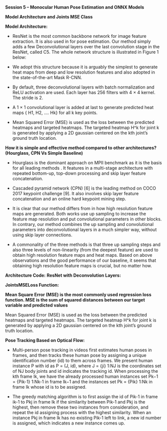 **Session 5 – Monocular Human Pose Estimation and ONNX Models**


**Model Architecture and Joints MSE Class**

**Model Architecture:**

- ResNet is the most common backbone network for image feature extraction. It is also used in for pose estimation. Our method simply adds a few Deconvolutional layers over the last convolution stage in the ResNet, called C5. The whole network structure is illustrated in Figure 1 below:


- We adopt this structure because it is arguably the simplest to generate heat maps from deep and low resolution features and also adopted in the state-of-the-art Mask R-CNN.  
- By default, three deconvolutional layers with batch normalization and ReLU activation are used. Each layer has 256 filters with 4 × 4 kernel. The stride is 2. 
- A 1 × 1 convolutional layer is added at last to generate predicted heat maps { H1, H2, …. Hk} for all k key points.
- Mean Squared Error (MSE) is used as the loss between the predicted heatmaps and targeted heatmaps. The targeted heatmap H^k for joint k is generated by applying a 2D gaussian centered on the kth joint’s ground truth location.


**How it is simple and effective method compared to other architectures? (Hourglass, CPN Vs Simple Baseline)**

- Hourglass is the dominant approach on MPII benchmark as it is the basis for all leading methods . It features in a multi-stage architecture with repeated bottom-up, top-down processing and skip layer feature concatenation.

- Cascaded pyramid network (CPN) [6] is the leading method on COCO 2017 keypoint challenge [9]. It also involves skip layer feature concatenation and an online hard keypoint mining step.

- It is clear that our method differs from in how high resolution feature maps are generated. Both works use up sampling to increase the feature map resolution and put convolutional parameters in other blocks. In contrary, our method combines the up sampling and convolutional parameters into deconvolutional layers in a much simpler way, without using skip layer connections.

- A commonality of the three methods is that three up sampling steps and also three levels of non-linearity (from the deepest feature) are used to obtain high resolution feature maps and heat maps. Based on above observations and the good performance of our baseline, it seems that obtaining high resolution feature maps is crucial, but no matter how.


**Architecture Code:**
**ResNet with Deconvolution Layers:**


**JointsMSELoss Function:**

**Mean Square Error (MSE) is the most commonly used regression loss function. MSE is the sum of squared distances between our target variable and predicted values**



Mean Squared Error (MSE) is used as the loss between the predicted heatmaps and targeted heatmaps. The targeted heatmap H^k for joint k is generated by applying a 2D gaussian centered on the kth joint’s ground truth location.





**Pose Tracking Based on Optical Flow:**
- Multi-person pose tracking in videos first estimates human poses in frames, and then tracks these human pose by assigning a unique identification number (id)
to them across frames. We present human instance P with id as P = (J, id),  where J = {ji} 1:NJ is the coordinates set of NJ body joints and id indicates the
tracking id. When processing the kth frame Ik, we have the already processed human instances set Pk−1 = {Pik-1} 1:Nk-1 in frame Ik−1 and the instances set Pk = {Pik} 1:Nk in frame Ik whose id is to be assigned.

- The greedy matching algorithm is to first assign the id of Pik-1 in frame ik-1 to Pkj in frame Ik if the similarity between Pik-1 and Pkj is the highest, then remove these two instances from consideration, and repeat the id assigning process with the highest similarity. When an instance Pkj in frame Ik has no existing Pik-1 left to link, a new id number is assigned, which indicates a new instance comes up.



